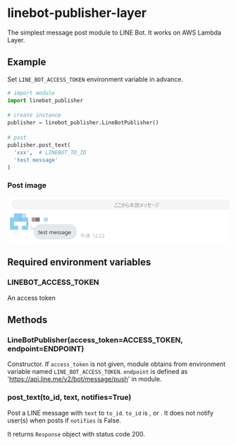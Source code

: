 # linebot-publisher-layer

The simplest message post module to LINE Bot.
It works on AWS Lambda Layer.

## Example

Set `LINE_BOT_ACCESS_TOKEN` environment variable in advance.

```python
# import module
import linebot_publisher

# create instance
publisher = linebot_publisher.LineBotPublisher()

# post
publisher.post_text(
  'xxx',  # LINEBOT_TO_ID
  'test message'
)
```

### Post image

![Post Image](https://raw.githubusercontent.com/tsubasaogawa/linebot-publisher-layer/images/line_image.png)

## Required environment variables

### LINEBOT_ACCESS_TOKEN

An access token

## Methods

### LineBotPublisher(access_token=ACCESS_TOKEN, endpoint=ENDPOINT)

Constructor.
If `access_token` is not given, module obtains from environment variable named `LINE_BOT_ACCESS_TOKEN`.
`endpoint` is defined as 'https://api.line.me/v2/bot/message/push' in module.

### post_text(to_id, text, notifies=True)

Post a LINE message with `text` to `to_id`. `to_id` is <userId>, <roomId> or <groupId>.
It does not notify user(s) when posts if `notifies` is False.

It returns `Response` object with status code 200.


